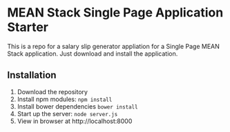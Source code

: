 # MEAN Stack Single Page Application Starter

This is a repo for a salary slip generator appliation for a Single Page MEAN Stack application. Just download and install the application. 

## Installation
1. Download the repository
2. Install npm modules: `npm install`
3. Install bower dependencies `bower install`
4. Start up the server: `node server.js`
5. View in browser at http://localhost:8000


